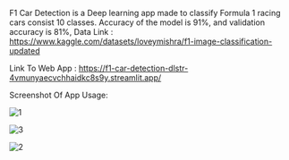 F1 Car Detection is a Deep learning app made to classify Formula 1 racing cars consist 10 classes.
Accuracy of the model is 91%, and validation accuracy is 81%, 
Data Link : https://www.kaggle.com/datasets/loveymishra/f1-image-classification-updated

Link To Web App : https://f1-car-detection-dlstr-4vmunyaecvchhaidkc8s9y.streamlit.app/

Screenshot Of App Usage:

![1](https://github.com/loveymishra/F1-car-detection-DL_str/assets/113705603/b07f8f13-ca4f-43b4-a282-05dd941a0286)

![3](https://github.com/loveymishra/F1-car-detection-DL_str/assets/113705603/5c7a2140-c4d7-402d-ba72-03fd3b439351)

![2](https://github.com/loveymishra/F1-car-detection-DL_str/assets/113705603/7edc69f3-6ea2-4b48-883e-a3b4fb49421e)
